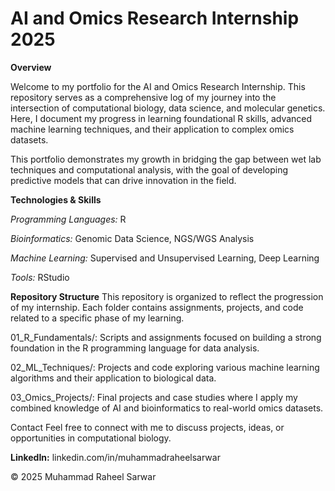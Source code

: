# AI and Omics Research Internship 2025


**Overview**

Welcome to my portfolio for the AI and Omics Research Internship. This repository serves as a comprehensive log of my journey into the intersection of computational biology, data science, and molecular genetics. Here, I document my progress in learning foundational R skills, advanced machine learning techniques, and their application to complex omics datasets.

This portfolio demonstrates my growth in bridging the gap between wet lab techniques and computational analysis, with the goal of developing predictive models that can drive innovation in the field.

**Technologies & Skills**

*Programming Languages:* R

*Bioinformatics:* Genomic Data Science, NGS/WGS Analysis

*Machine Learning:* Supervised and Unsupervised Learning, Deep Learning

*Tools:* RStudio


**Repository Structure**
This repository is organized to reflect the progression of my internship. Each folder contains assignments, projects, and code related to a specific phase of my learning.

01_R_Fundamentals/: Scripts and assignments focused on building a strong foundation in the R programming language for data analysis.

02_ML_Techniques/: Projects and code exploring various machine learning algorithms and their application to biological data.

03_Omics_Projects/: Final projects and case studies where I apply my combined knowledge of AI and bioinformatics to real-world omics datasets.


Contact
Feel free to connect with me to discuss projects, ideas, or opportunities in computational biology.

**LinkedIn:** linkedin.com/in/muhammadraheelsarwar

© 2025 Muhammad Raheel Sarwar
